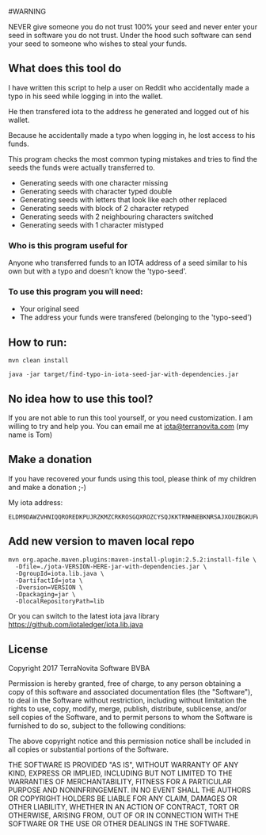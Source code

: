 #WARNING

NEVER give someone you do not trust 100% your seed and never enter your seed in software you do not trust. Under the hood such software can send your seed to someone who wishes to steal your funds.

## What does this tool do

I have written this script to help a user on Reddit who accidentally made a typo in his seed while logging in into the wallet.

He then transfered iota to the address he generated and logged out of his wallet.

Because he accidentally made a typo when logging in, he lost access to his funds.

This program checks the most common typing mistakes and tries to find the seeds the funds were actually transferred to.

* Generating seeds with one character missing
* Generating seeds with character typed double
* Generating seeds with letters that look like each other replaced
* Generating seeds with block of 2 character retyped
* Generating seeds with 2 neighbouring characters switched
* Generating seeds with 1 character mistyped

### Who is this program useful for

Anyone who transferred funds to an IOTA address of a seed similar to his own but with a typo and doesn't know the 'typo-seed'.

### To use this program you will need:

* Your original seed
* The address your funds were transfered (belonging to the 'typo-seed')

## How to run:

    mvn clean install

    java -jar target/find-typo-in-iota-seed-jar-with-dependencies.jar 
    
## No idea how to use this tool?

If you are not able to run this tool yourself, or you need customization. I am willing to try and help you.
You can email me at iota@terranovita.com (my name is Tom)

## Make a donation

If you have recovered your funds using this tool, please think of my children and make a donation ;-)

My iota address: 

    ELDM9DAWZVHNIQQROREDKPUJRZKMZCRKROSGQXROZCYSQJKKTRNHNEBKNRSAJXOUZBGKUFWTNTN9VKTBWYJFDAQNOD

## Add new version to maven local repo

    mvn org.apache.maven.plugins:maven-install-plugin:2.5.2:install-file \
      -Dfile=./jota-VERSION-HERE-jar-with-dependencies.jar \
      -DgroupId=iota.lib.java \
      -DartifactId=jota \
      -Dversion=VERSION \
      -Dpackaging=jar \
      -DlocalRepositoryPath=lib
      
Or you can switch to the latest iota java library
https://github.com/iotaledger/iota.lib.java

## License

Copyright 2017 TerraNovita Software BVBA

Permission is hereby granted, free of charge, to any person obtaining a copy of this software and associated documentation files (the "Software"), to deal in the Software without restriction, including without limitation the rights to use, copy, modify, merge, publish, distribute, sublicense, and/or sell copies of the Software, and to permit persons to whom the Software is furnished to do so, subject to the following conditions:

The above copyright notice and this permission notice shall be included in all copies or substantial portions of the Software.

THE SOFTWARE IS PROVIDED "AS IS", WITHOUT WARRANTY OF ANY KIND, EXPRESS OR IMPLIED, INCLUDING BUT NOT LIMITED TO THE WARRANTIES OF MERCHANTABILITY, FITNESS FOR A PARTICULAR PURPOSE AND NONINFRINGEMENT. IN NO EVENT SHALL THE AUTHORS OR COPYRIGHT HOLDERS BE LIABLE FOR ANY CLAIM, DAMAGES OR OTHER LIABILITY, WHETHER IN AN ACTION OF CONTRACT, TORT OR OTHERWISE, ARISING FROM, OUT OF OR IN CONNECTION WITH THE SOFTWARE OR THE USE OR OTHER DEALINGS IN THE SOFTWARE.
